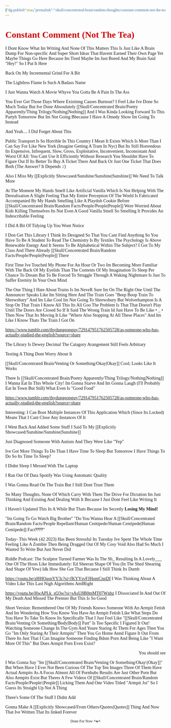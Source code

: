 ```yaml
---
{"dg-publish":true,"permalink":"/skull/concentrated-brain/random-thoughts/constant-comment-not-the-tea/","title":"Constant Comment (Not The Tea)","dgShowLocalGraph":"true/false"}
---
```


<style id="Force_Custom_Fonts" type="text/css">@font-face{font-style:normal;font-family:"Merriweather";src:local("Merriweather")}@font-face{font-style:bolder;font-family:"Merriweather";src:local("Merriweather")}@font-face{font-style:normal;font-family:"Merriweather";src:local("Merriweather");unicode-range:U+0-FF,U+2E80-9FFF,U+F900-FAFF,U+FE30-FE4F,U+20000-2FA1F}@font-face{font-style:bolder;font-family:"Merriweather";src:local("Merriweather");unicode-range:U+0-FF,U+2E80-9FFF,U+F900-FAFF,U+FE30-FE4F,U+20000-2FA1F}@font-face{font-style:normal;font-family:"Merriweather";src:local("Merriweather");unicode-range:U+0-FF}@font-face{font-style:bolder;font-family:"Merriweather";src:local("Merriweather");unicode-range:U+0-FF}:not(pre):not(code):not(textarea):not(tt):not(kbd):not(samp):not(var){font-family:"Merriweather"!important}pre,code,textarea,tt,kbd,samp,var{font-family:monospace!important}pre *,code *,textarea *,tt *,kbd *,samp *,var *{font-family:monospace!important} </style>

# <span style="color:#CD0000">Constant Comment (Not The Tea)</span>
I Dont Know What Im Writing And None Of This Matters
This Is Just Like A Brain Dump For Non-specific And Super Short Ideas That Havent Earned Their Own Page Yet
Maybe Things Go Here Because Im Tired
Maybe Im Just Bored And My Brain Said "Hey!" So I Put It Here

Back On My Incremental Grind For A Bit

The Lightless Flame Is Such A Badass Name

I Just Wanna Watch A Movie
Whyve You Gotta Be A Pain In The Ass

You Ever Get Those Days Where Existinng Causes Burnout?
I Feel Like Ive Done So Much Today But Ive Done Absoulutely [[Skull/Concentrated Brain/Poetry Apparently/Thing Trilogy/Nothing\|Nothing]]
And I Was Kinda Looking Forward To This Partyh Tomorrow But Im Not Going Bbecause I Have A Omedy Show Im Going To Instead

And Yeah.... I Did Forget About This

Public Transport Is So Horrible In This Country
I Mean It Exists Which Is More Than I Can Say For Like New York (Imagine Getting A Tram In Nyc)
But Its Still Horrendous
Its Expensive, Infrequent, Slow, Gross, Exploitative, Inconvenient, Inconsistant And Worst Of All: You Cant Use It Efficiently Without Research
You Shouldnt Have To Figure Out If Its Better To Buy A Ticket There And Back Or Just One Ticket That Does Both
(The Answer? It Depends :/)

Also I Miss My [[Explicitly Showcased/Sunshine/Sunshine\|Sunshine]]
We Need To Talk More 

At The Moment My Hands Smell Like Artificial Vanilla Which Is Not Helping With The Derealisation
A Slight Feeling That My Entire Perception Of The World Is Fabricated Accompanied By My Hands Smelling Like A Playdoh Cookie Before [[Skull/Concentrated Brain/Random Facts/People/People\|People]] Were Worried About Kids Killing Themselves
Its Not Even A Good Vanilla Smell So Smelling It Provides An Indescribable Feeling

I Did A Bit Of Tidying Up
You Wont Notice

 I Don Get This Library
I Think Its Designed So That You Cant Find Anything
 So You Have To Be A Student To Read
The Chemistry Is By Textiles 
The Psychology Is Above Renewable Energy
 And It Seems To Be Alphabetical Within The Subject?
I Got To My Class And There Already [[Skull/Concentrated Brain/Random Facts/People/People\|People]] There

First Time Ive Touched My Phone For An Hour Or Two
Im Becoming More Familiar With The Back Of My Eyelids Than The Contents Of My Imagination
To Sleep Per Chance To Dream But To Be Forced To Struggle Through A Waking Nightmare Is Just To Suffer Eternity In Your Own Mind

The One Thing I Hate About Trains Is Im NeveR Sure Im On The Right One Until The Announcer Speaks
Like Im Sitting Here And The Train Goes "Beep Boop Train To Shrewsbury" And Im Like Cool
Im Not Going To Shrewsbury But Wolverhampton Is A Stop On That Train 
I Know All This Its All Goo
The Problem Is That That Doesn't Play Until The Doors Are Closed
So If It Said The Wrong Train Id Just Have To Be Like • _ •
 Then Now That Its Moving It Like "Where Also Stopping At All These Places" And Im Like I Know 
Thats The Train I Got On

https://www.tumblr.com/thydungeonguy/729147951762505728/as-someone-who-has-actually-studied-the-english?source=share

The Library Is Dewey Decimal 
The Catagory Arangement Still Feels Arbitrary

Testing A Thing
Dont Worry About It

[[Skull/Concentrated Brain/Venting Or Something/Okay\|Okay]] Cool; Looks Like It Works

There Is [[Skull/Concentrated Brain/Poetry Apparently/Thing Trilogy/Nothing\|Nothing]] I Wanna Eat In This Whole City!
Im Gonna Starve And Im Gonna Laugh 
(I'll Probably Eat In Town But Still)
What Even Is "Good Food"

https://www.tumblr.com/thydungeonguy/729147951762505728/as-someone-who-has-actually-studied-the-english?source=share

Interesting: I Can Boot Multiple Instances Of This Application Which (Since Its Locked) Means That I Cant Close Any Instances Of It

I Went Back And Added Some Stuff I Said To My [[Explicitly Showcased/Sunshine/Sunshine\|Sunshine]] 

Just Diagnosed Someone With Autism And They Were Like "Yep"

Ive Got More Things To Do Than I Have Time To Sleep But Tomorrow I Have Things To Do So Its Time To Sleep?

I Didnt Sleep I Messed With The Laptop 

I Ran Out Of Data
Spotify Was Using Automatic Quality 

I Was Gonna Read On The Train But I Still Dont Trust Them

So Many Thoughts, None Of Which Carry With Them The Drive For Dictation 
Im Just Thinking And Existing And Dealing With It Because I Just Dont Feel Like Writing It

I Haven't Updated This In A While But Thats Because Im Secretly <b>Losing My Mind!</b>

"Im Going To Go Watch Big Brother"
"Do You Wanna Hear A [[Skull/Concentrated Brain/Random Facts/People Repellant/Human Centipede/Human Centipede\|Human Centipede]] Fact‽‽‽‽"

Today- This Week (42 2023) Has Been Stressful 
Its Tuesday 
Ive Spent The Whole Time Feeling Like A Zombie Then Being Dragged Out Of My Cosy Void
Also Had So Much I Wanted To Write But Just Never Did

Riddle Podcast: The Sculptor Turned Farmer Was In The Sh_ Resulting In A Lovely___
One Of The Hosts Like Immediately: Ed Sheeran Shape Of You
(In The Shed Shearing And Shape Of Yew)
Idk How She Got That Because I Still Think Its Dumb

https://youtu.be/zHHQusnYY3c?si=fKYYsvFJHomCnpDf I Was Thinking About A Video Like This Last Nigh
Algorithms AmIRight


https://youtu.be/HwAPLk_sQ3w?si=sAsU8B0mMT07Wnhz
I Dissociated In And Out Of My Death And Missed The Premier But This Is So Good

Short Version: Remembered One Of My Friends Knows Someone With An Armpit Fetish And Im Wondering How You Know You Have An Armpit Fetish 
Like What Steps Do You Have To Take To Know Its Specifically That
I Just Feel Like "[[Skull/Concentrated Brain/Venting Or Something/Body\|Body]] Part" Is Too Specific
I Figured It Out!
Watching Someone Change In The Gym And Youre Staring At Them For Ages
Then You Go "Im Only Staring At Their Armpits"
Then You Go Home Annd Figure It Out From There
Its Just That I Can Imagine Someone Finding Bdsm Porn And Being Like "I Want More Of This"
But Does Armpit Porn Even Exist?
<p align=right> You should see <p>
I Was Gonna Say "Im [[Skull/Concentrated Brain/Venting Or Something/Okay\|Okay]]" But When Have I Ever Not Been Curious
Of The Top Ten Images Three Of Them Have Actual Armpits As A Focus
Almost All Of Pornhubs Results Are Just Other Porn But Also Armpits Exist
But Theres A Few Videos Of [[Skull/Concentrated Brain/Random Facts/People/People\|People]] Licking Them And One Video Titled "Armpit Joi"
So I Guess Its Straight Up Not A Thing

There's Some Of The Stuff I Didnt Add

Gonna Make A [[Explicitly Showcased/From Others/Quotes\|Quotes]] Thing
And Now That Ive Written That Its linked Forever

<center><sub>Done For Now <b>^w^</b> </sub></center>


<script src="https://utteranc.es/client.js"
        repo="WonderingGodling/My-Mind-Space"
        issue-term="title"
        theme="preferred-color-scheme"
        crossorigin="anonymous"
        async>
</script>